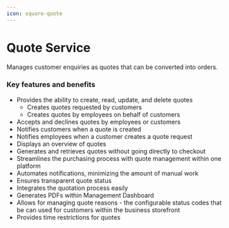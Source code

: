 ```yaml
---
icon: square-quote
---
```


# Quote Service

Manages customer enquiries as quotes that can be converted into orders.

### Key features and benefits

* Provides the ability to create, read, update, and delete quotes
  * Creates quotes requested by customers
  * Creates quotes by employees on behalf of customers
* Accepts and declines quotes by employees or customers
* Notifies customers when a quote is created
* Notifies employees when a customer creates a quote request
* Displays an overview of quotes
* Generates and retrieves quotes without going directly to checkout
* Streamlines the purchasing process with quote management within one platform
* Automates notifications, minimizing the amount of manual work
* Ensures transparent quote status
* Integrates the quotation process easily
* Generates PDFs within Management Dashboard
* Allows for managing quote reasons - the configurable status codes that be can used for customers within the business storefront
* Provides time restrictions for quotes 
